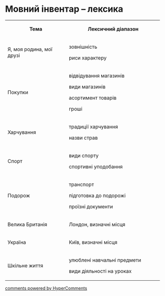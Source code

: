 <div id="hypercomments_widget" class="js-hypercomments-widget invisible"></div>

# Мовний інвентар – лексика

<table>
<tbody>
<tr>
<td style="text-align: center;" width="245">
<p><strong>Тема</strong></p>
</td>
<td style="text-align: center;" width="415">
<p><strong>Лексичний діапазон</strong></p>
</td>
</tr>
<tr>
<td width="245">
<p>Я, моя родина, мої друзі</p>
</td>
<td width="415">
<p>зовнішність</p>
<p>риси характеру</p>
</td>
</tr>
<tr>
<td width="245">
<p>Покупки</p>
</td>
<td width="415">
<p>відвідування магазинів</p>
<p>види магазинів</p>
<p>асортимент товарів</p>
<p>гроші</p>
</td>
</tr>
<tr>
<td width="245">
<p>Харчування</p>
</td>
<td width="415">
<p>традиції харчування</p>
<p>назви страв</p>
</td>
</tr>
<tr>
<td width="245">
<p>Спорт</p>
</td>
<td width="415">
<p>види спорту</p>
<p>спортивні уподобання</p>
</td>
</tr>
<tr>
<td width="245">
<p>Подорож</p>
</td>
<td width="415">
<p>транспорт</p>
<p>підготовка до подорожі</p>
<p>проїзні документи</p>
</td>
</tr>
<tr>
<td width="245">
<p>Велика Британія</p>
</td>
<td width="415">
<p>Лондон, визначні місця</p>
</td>
</tr>
<tr>
<td width="245">
<p>Україна</p>
</td>
<td width="415">
<p>Київ, визначні місця</p>
</td>
</tr>
<tr>
<td width="245">
<p>Шкільне життя</p>
</td>
<td width="415">
<p>улюблені навчальні предмети</p>
<p>види діяльності на уроках</p>
</td>
</tr>
</tbody>
</table>

<div class="js-hypercomments-container">
    <a href="http://hypercomments.com" class="hc-link" title="comments widget">comments powered by HyperComments</a>
</div>